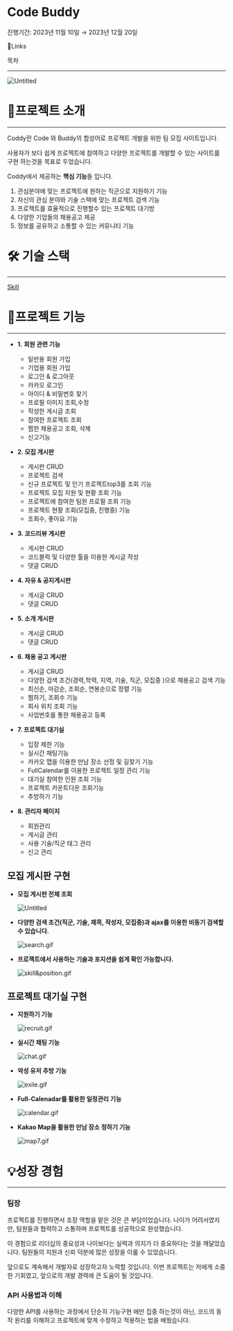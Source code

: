 # Code Buddy

진행기간: 2023년 11월 10일 → 2023년 12월 20일

🔗Links



목차

---

![Untitled](Code%20Buddy%202e821433c15c4e258ac89a04cd2d642c/Untitled.png)

# 📖프로젝트 소개

---

Coddy란 Code 와 Buddy의 합성어로 프로젝트 개발을 위한 팀 모집 사이트입니다.

사용자가 보다 쉽게 프로젝트에 참여하고 다양한 프로젝트를 개발할 수 있는 사이트를 구현 하는것을 목표로 두었습니다.

Coddy에서 제공하는 **핵심 기능**들 입니다.

1. 관심분야에 맞는 프로젝트에 원하는 직군으로 지원하기 기능
2. 자신의 관심 분야와 기술 스택에 맞는 프로젝트 검색 기능
3. 프로젝트를 효율적으로 진행할수 있는 프로젝트 대기방
4. 다양한 기업들의 채용공고 제공
5. 정보를 공유하고 소통할 수 있는 커뮤니티 기능

# 🛠 기술 스택

---

[Skill](Code%20Buddy%202e821433c15c4e258ac89a04cd2d642c/Skill%206d14ec3d203d420aacdf43b65122bd19.csv)

# 📜프로젝트 기능

---

- **1.** **회원 관련 기능**
    - 일반용 회원 가입
    - 기업용 회원 가입
    - 로그인 & 로그아웃
    - 카카오 로그인
    - 아이디 & 비밀번호 찾기
    - 프로필 이미지 조회,수정
    - 작성한 게시글 조회
    - 참여한 프로젝트 조회
    - 찜한 채용공고 조회, 삭제
    - 신고기능

- **2. 모집 게시판**
    - 게시판 CRUD
    - 프로젝트 검색
    - 신규 프로젝트 및 인기 프로젝트top3를 조회 기능
    - 프로젝트 모집 지원 및 현황 조회 기능
    - 프로젝트에 참여한 팀원 프로필 조회 기능
    - 프로젝트 현황 조회(모집중, 진행중) 기능
    - 조회수, 좋아요 기능

- **3. 코드리뷰 게시판**
    - 게시판 CRUD
    - 코드블럭 및 다양한 툴을 이용한 게시글 작성
    - 댓글 CRUD

- **4. 자유 & 공지게시판**
    - 게시글 CRUD
    - 댓글 CRUD

- **5. 소개 게시판**
    - 게시글 CRUD
    - 댓글 CRUD

- **6. 채용 공고 게시판**
    - 게시글 CRUD
    - 다양한 검색 조건(경력,학력, 지역, 기술, 직군, 모집중 )으로 채용공고 검색 기능
    - 최신순, 마감순, 조회순, 연봉순으로 정렬 기능
    - 찜하기, 조회수 기능
    - 회사 위치 조회 기능
    - 사업번호를 통한 채용공고 등록

- **7. 프로젝트 대기실**
    - 입장 제한 기능
    - 실시간 채팅기능
    - 카카오 맵을 이용한 만남 장소 선정 및 길찾기 기능
    - FullCalendar를 이용한 프로젝트 일정 관리 기능
    - 대기실 참여한 인원 조회 기능
    - 프로젝트 카운트다운 조회기능
    - 추방하기 기능

- **8. 관리자 페이지**
    - 회원관리
    - 게시글 관리
    - 사용 기술/직군 태그 관리
    - 신고 관리

## 모집 게시판 구현

- **모집 게시판 전체 조회**
    
    ![Untitled](Code%20Buddy%202e821433c15c4e258ac89a04cd2d642c/Untitled%201.png)
    
- **다양한 검색 조건(직군, 기술, 제목, 작성자, 모집중)과 ajax를 이용한 비동기 검색할 수 있습니다.**
    
    ![search.gif](Code%20Buddy%202e821433c15c4e258ac89a04cd2d642c/search.gif)
    
- **프로젝트에서 사용하는 기술과 포지션을 쉽게 확인 가능합니다.**
    
    ![skill&position.gif](Code%20Buddy%202e821433c15c4e258ac89a04cd2d642c/skillposition.gif)
    

## 프로젝트 대기실 구현

- **지원하기 기능**
    
    ![recruit.gif](Code%20Buddy%202e821433c15c4e258ac89a04cd2d642c/recruit.gif)
    
- **실시간 채팅 기능**
    
    ![chat.gif](Code%20Buddy%202e821433c15c4e258ac89a04cd2d642c/chat.gif)
    
- **악성 유저 추방 기능**
    
    ![exile.gif](Code%20Buddy%202e821433c15c4e258ac89a04cd2d642c/exile.gif)
    
- **Full-Calenadar를 활용한 일정관리 기능**
    
    ![calendar.gif](Code%20Buddy%202e821433c15c4e258ac89a04cd2d642c/calendar.gif)
    
- **Kakao Map을 활용한 만남 장소 정하기 기능**
    
    ![map7.gif](Code%20Buddy%202e821433c15c4e258ac89a04cd2d642c/map7.gif)
    

# 💡성장 경험

---

### 팀장

프로젝트를 진행하면서 조장 역할을 맡은 것은 큰 부담이었습니다.
나이가 어려서였지만, 팀원들과 협력하고 소통하며 프로젝트를 성공적으로 완성했습니다. 

이 경험으로 리더십의 중요성과 나이보다는 실력과 의지가 더 중요하다는 것을 깨달았습니다. 
팀원들의 지원과 신뢰 덕분에 많은 성장을 이룰 수 있었습니다. 

앞으로도 계속해서 개발자로 성장하고자 노력할 것입니다. 이번 프로젝트는 저에게 소중한 기회였고, 앞으로의 개발 경력에 큰 도움이 될 것입니다.

### API 사용법과 이해

다양한 API를 사용하는 과정에서 단순히 기능구현 에만 집중 하는것이 아닌, 코드의 동작 원리를 이해하고 프로젝트에 맞게 수정하고 적용하는 법을 배웠습니다.

